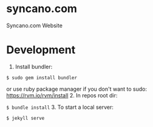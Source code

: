 # syncano.com
Syncano.com Website

# Development
1. Install bundler:

  `$ sudo gem install bundler`
  
  or use ruby package manager if you don't want to sudo:
  https://rvm.io/rvm/install
2. In repos root dir:

  `$ bundle install`
3. To start a local server:

  `$ jekyll serve`
